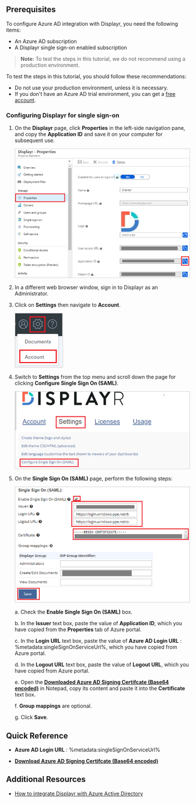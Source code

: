 ## Prerequisites

To configure Azure AD integration with Displayr, you need the following items:

- An Azure AD subscription
- A Displayr single sign-on enabled subscription

> **Note:**
> To test the steps in this tutorial, we do not recommend using a production environment.

To test the steps in this tutorial, you should follow these recommendations:

- Do not use your production environment, unless it is necessary.
- If you don't have an Azure AD trial environment, you can get a [free account](https://azure.microsoft.com/free/).

### Configuring Displayr for single sign-on

1. On the **Displayr** page, click **Properties** in the left-side navigation pane, and copy the **Application ID** and save it on your computer for subsequent use.

	![image](./media/properties.png)

2. In a different web browser window, sign in to Displayr as an Administrator.

3. Click on **Settings** then navigate to **Account**.

	![Configuration](./media/config01.png)

4. Switch to **Settings** from the top menu and scroll down the page for clicking **Configure Single Sign On (SAML)**.

	![Configuration](./media/config02.png)

5. On the **Single Sign On (SAML)** page, perform the following steps:

	![Configuration](./media/config03.png)

	a. Check the **Enable Single Sign On (SAML)** box.

	b. In the **Issuer** text box, paste the value of **Application ID**, which you have copied from the **Properties** tab of Azure portal.

	c. In the **Login URL** text box, paste the value of **Azure AD Login URL** : %metadata:singleSignOnServiceUrl%, which you have copied from Azure portal.

	d. In the **Logout URL** text box, paste the value of **Logout URL**, which you have copied from Azure portal.

	e. Open the **[Downloaded Azure AD Signing Certifcate (Base64 encoded)](%metadata:certificateDownloadBase64Url%)** in Notepad, copy its content and paste it into the **Certificate** text box.

	f. **Group mappings** are optional.

	g. Click **Save**.

## Quick Reference

* **Azure AD Login URL** : %metadata:singleSignOnServiceUrl%

* **[Download Azure AD Signing Certifcate (Base64 encoded)](%metadata:certificateDownloadBase64Url%)**

## Additional Resources

* [How to integrate Displayr with Azure Active Directory](https://docs.microsoft.com/azure/active-directory/saas-apps/displayr-tutorial)
